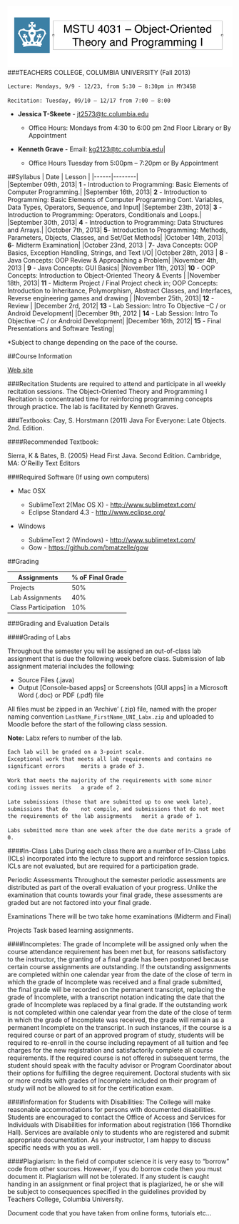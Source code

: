 
![Columbia Crown](images/README_Hearder.png )
###TEACHERS COLLEGE, COLUMBIA UNIVERSITY (Fall 2013)

	Lecture: Mondays, 9/9 - 12/23, from 5:30 – 8:30pm in MY345B

	Recitation: Tuesday, 09/10 – 12/17 from 7:00 – 8:00


*	__Jessica T-Skeete__ - jt2573@tc.columbia.edu
	*	Office Hours: Mondays from 4:30 to 6:00 pm 2nd Floor Library or By Appointment


*	__Kenneth Grave__ - Email: kg2123@tc.columbia.edu|
	*	Office Hours Tuesday from 5:00pm – 7:20pm or By Appointment


##Syllabus
| Date | Lesson |
|------|--------|	
|September 09th, 2013|	__1__ - Introduction to Programming: Basic Elements of Computer Programming.|
|September 16th, 2013|	__2__ - Introduction to Programming: Basic Elements of Computer Programming Cont. Variables, Data Types, Operators, Sequence, and Input|
|September 23th, 2013|	__3__ - Introduction to Programming: Operators, Conditionals and Loops.|
|September 30th, 2013|	__4__ - Introduction to Programming: Data Structures and Arrays.|
|October 7th, 2013|	__5__- Introduction to Programming: Methods, Parameters, Objects, Classes, and Set/Get Methods|
|October 14th, 2013| __6__- Midterm Examination|
|October 23nd, 2013	| __7__- Java Concepts: OOP Basics, Exception Handling, Strings, and Text I/O|
|October 28th, 2013	| __8__ - Java Concepts: OOP Review & Approaching a Problem|
|November 4th, 2013	| __9__ - Java Concepts: GUI Basics|
|November 11th, 2013| __10__ -  OOP Concepts: Introduction to Object-Oriented Theory & Events |
|November 18th, 2013| __11__ - Midterm Project / Final Project check in; OOP Concepts: Introduction to Inheritance, Polymorphism, Abstract Classes, and Interfaces, Reverse engineering games and drawing |
|November 25th, 2013| __12__ - Review |
|December 2rd, 2012| __13__ - Lab Session: Intro To Objective –C / or Android Development|
|December 9th, 2012	| __14__ - Lab Session: Intro To Objective –C / or Android Development|
|December 16th, 2012| __15__ - Final Presentations and Software Testing|

*Subject to change depending on the pace of the course.

##Course Information

[Web site](http://www.jessicaGA.github.io/MSTU_4031)

###Recitation
Students are required to attend and participate in all weekly recitation sessions. The Object-Oriented Theory and Programming I Recitation is concentrated time for reinforcing programming concepts through practice. The lab is facilitated by Kenneth Graves.

###Textbooks:
Cay, S. Horstmann (2011) Java For Everyone: Late Objects. 2nd. Edition.

####Recommended Textbook: 

Sierra, K & Bates, B. (2005) Head First Java. Second Edition. Cambridge, MA: O'Reilly Text Editors 

###Required Software (If using own computers)
*	Mac OSX
	*	SublimeText 2(Mac OS X) - http://www.sublimetext.com/
	*	Eclipse Standard 4.3 - http://www.eclipse.org/

	
*	Windows
	*	SublimeText 2 (Windows) - http://www.sublimetext.com/
	*	Gow - https://github.com/bmatzelle/gow

##Grading

| Assignments | % oF Final Grade|
|--|--|
|Projects| 50% |		
|Lab Assignments| 40% |                                    
|Class Participation| 10% |


###Grading and Evaluation Details 

####Grading of Labs

Throughout the semester you will be assigned an out-of-class lab assignment that is due the following week before class. Submission of lab assignment material includes the following:

*	Source Files (.java)
*	Output [Console-based apps] or Screenshots [GUI apps] in a Microsoft Word (.doc) or PDF (.pdf) file

All files must be zipped in an ‘Archive’ (.zip) file, named with the proper naming convention ```LastName_FirstName_UNI_Labx.zip``` and uploaded to Moodle before the start of the following class session.

**Note:** Labx refers to number of the lab. 


	Each lab will be graded on a 3-point scale.
	Exceptional work that meets all lab requirements and contains no significant errors 	merits a grade of 3.

	Work that meets the majority of the requirements with some minor coding issues merits 	a grade of 2.

	Late submissions (those that are submitted up to one week late), submissions that do 	not compile, and submissions that do not meet the requirements of the lab assignments 	merit a grade of 1.

	Labs submitted more than one week after the due date merits a grade of 0.


####In-Class Labs
During each class there are a number of In-Class Labs (ICLs) incorporated into the lecture to support and reinforce session topics. ICLs are not evaluated, but are required for a participation grade.

Periodic Assessments
Throughout the semester periodic assessments are distributed as part of the overall evaluation of your progress. Unlike the examination that counts towards your final grade, these assessments are graded but are not factored into your final grade.

Examinations
There will be two take home examinations (Midterm and Final)

Projects
Task based learning assignments.


####Incompletes:
The grade of Incomplete will be assigned only when the course attendance requirement has been met but, for reasons satisfactory to the instructor, the granting of a final grade has been postponed because certain course assignments are outstanding. If the outstanding assignments are completed within one calendar year from the date of the close of term in which the grade of Incomplete was received and a final grade submitted, the final grade will be recorded on the permanent transcript, replacing the grade of Incomplete, with a transcript notation indicating the date that the grade of Incomplete was replaced by a final grade. If the outstanding work is not completed within one calendar year from the date of the close of term in which the grade of Incomplete was received, the grade will remain as a permanent Incomplete on the transcript. In such instances, if the course is a required course or part of an approved program of study, students will be required to re-enroll in the course including repayment of all tuition and fee charges for the new registration and satisfactorily complete all course requirements. If the required course is not offered in subsequent terms, the student should speak with the faculty advisor or Program Coordinator about their options for fulfilling the degree requirement. Doctoral students with six or more credits with grades of Incomplete included on their program of study will not be allowed to sit for the certification exam.


####Information for Students with Disabilities:
The College will make reasonable accommodations for persons with documented disabilities. Students are encouraged to contact the Office of Access and Services for Individuals with Disabilities for information about registration (166 Thorndike Hall). Services are available only to students who are registered and submit appropriate documentation. As your instructor, I am happy to discuss specific needs with you as
well. 

####Plagiarism:
In the field of computer science it is very easy to “borrow” code from other sources. However, if you do borrow code then you must document it. Plagiarism will not be tolerated. If any student is caught handing in an assignment or final project that is plagiarized, he or she will be subject to consequences specified in the guidelines provided by Teachers College, Columbia University.

Document code that you have taken from online forms, tutorials etc…


